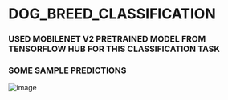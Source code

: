 # DOG_BREED_CLASSIFICATION
### USED MOBILENET V2 PRETRAINED MODEL FROM TENSORFLOW HUB FOR THIS CLASSIFICATION TASK
### SOME SAMPLE PREDICTIONS
![image](https://user-images.githubusercontent.com/118126264/229221733-b5766cd0-c2b8-4502-b136-bc2b12a1f576.png)
